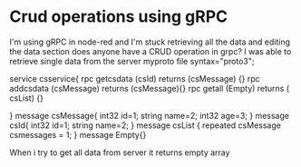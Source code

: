 
# Crud operations using gRPC

I'm using gRPC in node-red and I'm stuck retrieving all the data and editing the data section does anyone have a CRUD operation in grpc?
I was able to retrieve single data from the server
myproto file
syntax="proto3";

service csservice{
    rpc getcsdata (csId) returns (csMessage) {}
    rpc addcsdata (csMessage) returns (csMessage){}
    rpc getall (Empty) returns ( csList) {}
  
    
}
message csMessage{
int32 id=1;
string name=2;
int32 age=3;
}
message csId{
    int32 id=1;
   string name=2;
}
message csList {
    repeated csMessage csmessages   = 1;
 }
message Empty{}

When i try to get all data from server it returns empty array

        